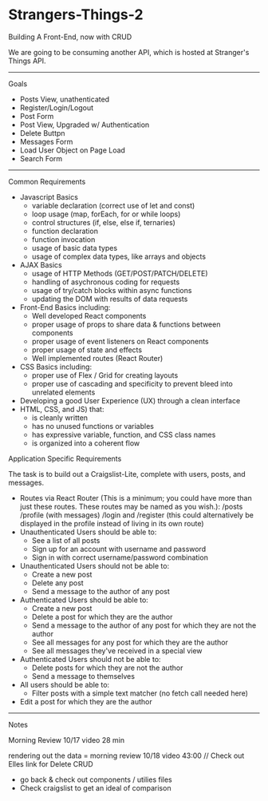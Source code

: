 # Strangers-Things-2

Building A Front-End, now with CRUD

We are going to be consuming another API, which is hosted at Stranger's Things API.

---

Goals

- Posts View, unathenticated
- Register/Login/Logout
- Post Form
- Post View, Upgraded w/ Authentication
- Delete Buttpn
- Messages Form
- Load User Object on Page Load
- Search Form

---

Common Requirements

- Javascript Basics
  - variable declaration (correct use of let and const)
  - loop usage (map, forEach, for or while loops)
  - control structures (if, else, else if, ternaries)
  - function declaration
  - function invocation
  - usage of basic data types
  - usage of complex data types, like arrays and objects
- AJAX Basics
  - usage of HTTP Methods (GET/POST/PATCH/DELETE)
  - handling of asychronous coding for requests
  - usage of try/catch blocks within async functions
  - updating the DOM with results of data requests
- Front-End Basics including:
  - Well developed React components
  - proper usage of props to share data & functions between components
  - proper usage of event listeners on React components
  - proper usage of state and effects
  - Well implemented routes (React Router)
- CSS Basics including:
  - proper use of Flex / Grid for creating layouts
  - proper use of cascading and specificity to prevent bleed into unrelated elements
- Developing a good User Experience (UX) through a clean interface
- HTML, CSS, and JS) that:
  - is cleanly written
  - has no unused functions or variables
  - has expressive variable, function, and CSS class names
  - is organized into a coherent flow

Application Specific Requirements

The task is to build out a Craigslist-Lite, complete with users, posts, and messages.

- Routes via React Router (This is a minimum; you could have more than just these routes. These routes may be named as you wish.):
  /posts
  /profile (with messages)
  /login and /register (this could alternatively be displayed in the profile instead of living in its own route)
- Unauthenticated Users should be able to:
  - See a list of all posts
  - Sign up for an account with username and password
  - Sign in with correct username/password combination
- Unauthenticated Users should not be able to:
  - Create a new post
  - Delete any post
  - Send a message to the author of any post
- Authenticated Users should be able to:
  - Create a new post
  - Delete a post for which they are the author
  - Send a message to the author of any post for which they are not the author
  - See all messages for any post for which they are the author
  - See all messages they've received in a special view
- Authenticated Users should not be able to:
  - Delete posts for which they are not the author
  - Send a message to themselves
- All users should be able to:
  - Filter posts with a simple text matcher (no fetch call needed here)
- Edit a post for which they are the author

---

Notes

Morning Review 10/17 video 28 min

rendering out the data = morning review 10/18 video 43:00
// Check out Elles link for Delete CRUD

- go back & check out components / utilies files
- Check craigslist to get an ideal of comparison
